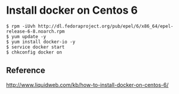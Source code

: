 # Install docker on Centos 6

```
$ rpm -iUvh http://dl.fedoraproject.org/pub/epel/6/x86_64/epel-release-6-8.noarch.rpm
$ yum update -y
$ yum install docker-io -y
$ service docker start
$ chkconfig docker on
```

## Reference
http://www.liquidweb.com/kb/how-to-install-docker-on-centos-6/

